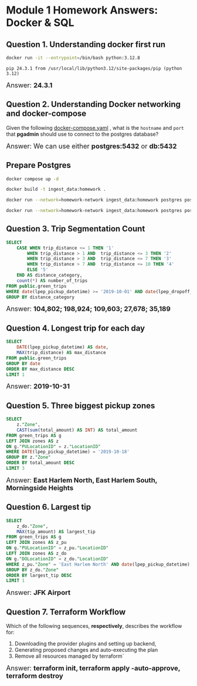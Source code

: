 # Module 1 Homework Answers: Docker & SQL

## Question 1. Understanding docker first run 

``` bash
docker run -it --entrypoint=/bin/bash python:3.12.8
```
```
pip 24.3.1 from /usr/local/lib/python3.12/site-packages/pip (python 3.12)
```

<span style="font-size: 18px;">Answer: **24.3.1**</span>

## Question 2. Understanding Docker networking and docker-compose

Given the following [docker-compose.yaml](docker-compose.yaml) , what is the `hostname` and `port` that **pgadmin** should use to connect to the postgres database?

<span style="font-size: 18px;">Answer: We can use either **postgres:5432** or **db:5432**</span>

##  Prepare Postgres

```bash
docker compose up -d 
```

```bash
docker build -t ingest_data:homework .
```

```bash
docker run --network=homework-network ingest_data:homework postgres postgres postgres 5432 ny_taxi green_trips "https://github.com/DataTalksClub/nyc-tlc-data/releases/download/green/green_tripdata_2019-10.csv.gz"
```

```bash
docker run --network=homework-network ingest_data:homework postgres postgres postgres 5432 ny_taxi zones "https://github.com/DataTalksClub/nyc-tlc-data/releases/download/misc/taxi_zone_lookup.csv"
```

## Question 3. Trip Segmentation Count

```sql
SELECT
	CASE WHEN trip_distance <= 1 THEN '1'
		WHEN trip_distance > 1 AND  trip_distance <= 3 THEN '2'
		WHEN trip_distance > 3 AND  trip_distance <= 7 THEN '3'
		WHEN trip_distance > 7 AND  trip_distance <= 10 THEN '4'
		ELSE '5'
	END AS distance_category,
	count(*) AS number_of_trips
FROM public.green_trips
WHERE date(lpep_pickup_datetime) >= '2019-10-01' AND date(lpep_dropoff_datetime) < '2019-11-01'
GROUP BY distance_category
```

<span style="font-size: 18px;">Answer: **104,802;  198,924;  109,603;  27,678;  35,189**</span>

## Question 4. Longest trip for each day

```sql
SELECT 
	DATE(lpep_pickup_datetime) AS date,
	MAX(trip_distance) AS max_distance
FROM public.green_trips
GROUP BY date
ORDER BY max_distance DESC
LIMIT 1
```
<span style="font-size: 18px;">Answer: **2019-10-31**</span>

## Question 5. Three biggest pickup zones

```sql
SELECT 
	z."Zone",
	CAST(sum(total_amount) AS INT) AS total_amount
FROM green_trips AS g
LEFT JOIN zones AS z
ON g."PULocationID" = z."LocationID"
WHERE DATE(lpep_pickup_datetime) = '2019-10-18'
GROUP BY z."Zone"
ORDER BY total_amount DESC
LIMIT 3
```
<span style="font-size: 18px;">Answer: **East Harlem North, East Harlem South, Morningside Heights**</span>

## Question 6. Largest tip

```sql
SELECT
	z_do."Zone",
	MAX(tip_amount) AS largest_tip
FROM green_trips AS g
LEFT JOIN zones AS z_pu
ON g."PULocationID" = z_pu."LocationID"
LEFT JOIN zones AS z_do
ON g."DOLocationID" = z_do."LocationID"
WHERE z_pu."Zone" = 'East Harlem North' AND date(lpep_pickup_datetime) >= '2019-10-01' AND date(lpep_pickup_datetime) < '2019-11-01'
GROUP BY z_do."Zone"
ORDER BY largest_tip DESC
LIMIT 1
```
<span style="font-size: 18px;">Answer: **JFK Airport**</span>


## Question 7. Terraform Workflow

Which of the following sequences, **respectively**, describes the workflow for: 
1. Downloading the provider plugins and setting up backend,
2. Generating proposed changes and auto-executing the plan
3. Remove all resources managed by terraform`

<span style="font-size: 18px;">Answer: **terraform init, terraform apply -auto-approve, terraform destroy**</span>
